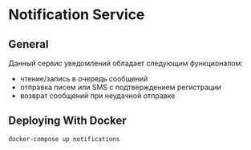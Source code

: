 # Notification Service

## General

Данный сервис уведомлений обладает следующим функционалом:
* чтение/запись в очередь сообщений
* отправка писем или SMS с подтверждением регистрации
* возврат сообщений при неудачной отправке

## Deploying With Docker
```bash
docker-compose up notifications
```
